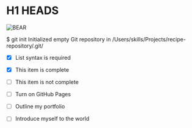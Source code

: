 # H1 HEADS

![BEAR](https://i.pinimg.com/736x/3f/34/cd/3f34cdba03b01902c464a38df04f6683.jpg)

$ git init
Initialized empty Git repository in /Users/skills/Projects/recipe-repository/.git/

- [x] List syntax is required
- [x] This item is complete
- [ ] This item is not complete

- [ ] Turn on GitHub Pages
- [ ] Outline my portfolio
- [ ] Introduce myself to the world
